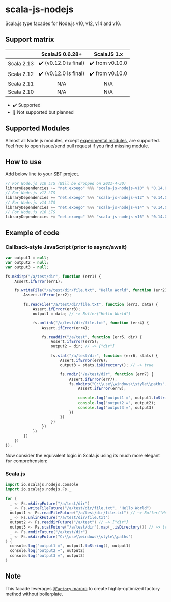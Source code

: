 # scala-js-nodejs

Scala.js type facades for Node.js v10, v12, v14 and v16.

## Support matrix

|            |            ScalaJS 0.6.28+            |           ScalaJS 1.x           |
| ---------- | :-----------------------------------: | :-----------------------------: |
| Scala 2.13 | :heavy_check_mark: (v0.12.0 is final) | :heavy_check_mark: from v0.10.0 |
| Scala 2.12 | :heavy_check_mark: (v0.12.0 is final) | :heavy_check_mark: from v0.10.0 |
| Scala 2.11 |                  N/A                  |               N/A               |
| Scala 2.10 |                  N/A                  |               N/A               |

*   :heavy_check_mark: Supported
*   :construction: Not supported but planned

## Supported Modules

Almost all Node.js modules, except [experimental modules](https://github.com/exoego/scala-js-nodejs/issues?q=is%3Aissue+is%3Aopen+label%3Amissing), are supported.
Feel free to open issue/send pull request if you find missing module.

## How to use

Add below line to your SBT project.

```sbt
// For Node.js v10 LTS (Will be dropped on 2021-4-30)
libraryDependencies += "net.exoego" %%% "scala-js-nodejs-v10" % "0.14.0"
// For Node.js v12 LTS
libraryDependencies += "net.exoego" %%% "scala-js-nodejs-v12" % "0.14.0"
// For Node.js v14 LTS
libraryDependencies += "net.exoego" %%% "scala-js-nodejs-v14" % "0.14.0"
// For Node.js v16 LTS
libraryDependencies += "net.exoego" %%% "scala-js-nodejs-v16" % "0.14.0"
```

## Example of code

### Callback-style JavaScript (prior to async/await)

```javascript
var output1 = null;
var output2 = null;
var output3 = null;

fs.mkdirp("/a/test/dir", function (err1) {
    Assert.ifError(err1);

    fs.writeFile("/a/test/dir/file.txt", "Hello World", function (err2) {
        Assert.ifError(err2);

        fs.readFile("/a/test/dir/file.txt", function (err3, data) {
            Assert.ifError(err3);
            output1 = data; // ~> Buffer("Hello World")

            fs.unlink("/a/test/dir/file.txt", function (err4) {
                Assert.ifError(err4);

                fs.readdir("/a/test", function (err5, dir) {
                    Assert.ifError(err5);
                    output2 = dir; // ~> ["dir"]

                    fs.stat("/a/test/dir", function (err6, stats) {
                        Assert.ifError(err6);
                        output3 = stats.isDirectory(); // ~> true

                        fs.rmdir("/a/test/dir", function (err7) {
                            Assert.ifError(err7);
                            fs.mkdirp("C:\\use\\windows\\style\\paths", function (err8) {
                                Assert.ifError(err8);
                                
                                console.log("output1 =", output1.toString(), output1);
                                console.log("output2 =", output2);
                                console.log("output3 =", output3)
                            })
                        })
                    })
                })
            })
        })
    })
});
```

Now consider the equivalent logic in Scala.js using its much more elegant `for` comprehension:

### Scala.js

```scala
import io.scalajs.nodejs.console
import io.scalajs.nodejs.Fs._
  
for {
  _ <- Fs.mkdirpFuture("/a/test/dir")
  _ <- Fs.writeFileFuture("/a/test/dir/file.txt", "Hello World")
  output1 <- Fs.readFileFuture("/a/test/dir/file.txt") // ~> Buffer("Hello World")
  _ <- Fs.unlinkFuture("/a/test/dir/file.txt")
  output2 <- Fs.readdirFuture("/a/test") // ~> ["dir"]
  output3 <- Fs.statFuture("/a/test/dir").map(_.isDirectory()) // ~> true
  _ <- Fs.rmdirFuture("/a/test/dir")
  _ <- Fs.mkdirpFuture("C:\\use\\windows\\style\\paths")
} {
  console.log("output1 =", output1.toString(), output1)
  console.log("output2 =", output2)
  console.log("output3 =", output3)
}
```

## Note

This facade leverages [`@Factory` marcro](https://github.com/exoego/scalajs-types-util#factory-macro) to create highly-optimized factory method without boilerplate.
